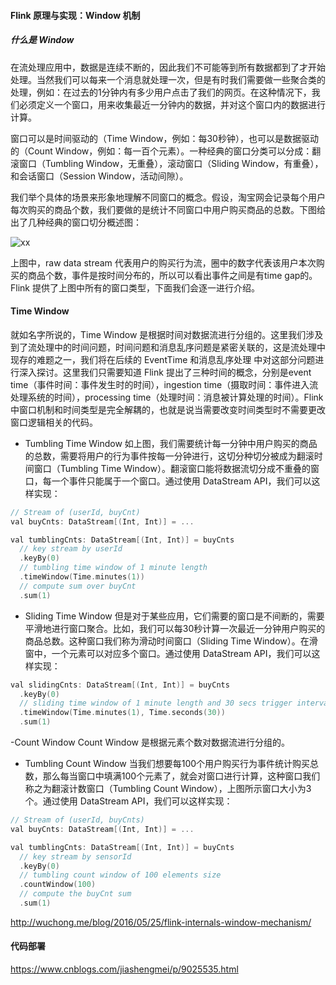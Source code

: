 #### Flink 原理与实现：Window 机制

##### 什么是 Window
在流处理应用中，数据是连续不断的，因此我们不可能等到所有数据都到了才开始处理。当然我们可以每来一个消息就处理一次，但是有时我们需要做一些聚合类的处理，例如：在过去的1分钟内有多少用户点击了我们的网页。在这种情况下，我们必须定义一个窗口，用来收集最近一分钟内的数据，并对这个窗口内的数据进行计算。


窗口可以是时间驱动的（Time Window，例如：每30秒钟），也可以是数据驱动的（Count Window，例如：每一百个元素）。一种经典的窗口分类可以分成：翻滚窗口（Tumbling Window，无重叠），滚动窗口（Sliding Window，有重叠），和会话窗口（Session Window，活动间隙）。



我们举个具体的场景来形象地理解不同窗口的概念。假设，淘宝网会记录每个用户每次购买的商品个数，我们要做的是统计不同窗口中用户购买商品的总数。下图给出了几种经典的窗口切分概述图：

![xx](window.webp)

上图中，raw data stream 代表用户的购买行为流，圈中的数字代表该用户本次购买的商品个数，事件是按时间分布的，所以可以看出事件之间是有time gap的。Flink 提供了上图中所有的窗口类型，下面我们会逐一进行介绍。

#### Time Window

就如名字所说的，Time Window 是根据时间对数据流进行分组的。这里我们涉及到了流处理中的时间问题，时间问题和消息乱序问题是紧密关联的，这是流处理中现存的难题之一，我们将在后续的 EventTime 和消息乱序处理 中对这部分问题进行深入探讨。这里我们只需要知道 Flink 提出了三种时间的概念，分别是event time（事件时间：事件发生时的时间），ingestion time（摄取时间：事件进入流处理系统的时间），processing time（处理时间：消息被计算处理的时间）。Flink 中窗口机制和时间类型是完全解耦的，也就是说当需要改变时间类型时不需要更改窗口逻辑相关的代码。

- Tumbling Time Window
如上图，我们需要统计每一分钟中用户购买的商品的总数，需要将用户的行为事件按每一分钟进行，这切分种切分被成为翻滚时间窗口（Tumbling Time Window）。翻滚窗口能将数据流切分成不重叠的窗口，每一个事件只能属于一个窗口。通过使用 DataStream API，我们可以这样实现：

```go
// Stream of (userId, buyCnt)
val buyCnts: DataStream[(Int, Int)] = ...

val tumblingCnts: DataStream[(Int, Int)] = buyCnts
  // key stream by userId
  .keyBy(0) 
  // tumbling time window of 1 minute length
  .timeWindow(Time.minutes(1))
  // compute sum over buyCnt
  .sum(1)

```

- Sliding Time Window
但是对于某些应用，它们需要的窗口是不间断的，需要平滑地进行窗口聚合。比如，我们可以每30秒计算一次最近一分钟用户购买的商品总数。这种窗口我们称为滑动时间窗口（Sliding Time Window）。在滑窗中，一个元素可以对应多个窗口。通过使用 DataStream API，我们可以这样实现：

```go
val slidingCnts: DataStream[(Int, Int)] = buyCnts
  .keyBy(0) 
  // sliding time window of 1 minute length and 30 secs trigger interval
  .timeWindow(Time.minutes(1), Time.seconds(30))
  .sum(1)
```




-Count Window
Count Window 是根据元素个数对数据流进行分组的。

- Tumbling Count Window
当我们想要每100个用户购买行为事件统计购买总数，那么每当窗口中填满100个元素了，就会对窗口进行计算，这种窗口我们称之为翻滚计数窗口（Tumbling Count Window），上图所示窗口大小为3个。通过使用 DataStream API，我们可以这样实现：
```go
// Stream of (userId, buyCnts)
val buyCnts: DataStream[(Int, Int)] = ...

val tumblingCnts: DataStream[(Int, Int)] = buyCnts
  // key stream by sensorId
  .keyBy(0)
  // tumbling count window of 100 elements size
  .countWindow(100)
  // compute the buyCnt sum 
  .sum(1)
```

http://wuchong.me/blog/2016/05/25/flink-internals-window-mechanism/

#### 代码部署
https://www.cnblogs.com/jiashengmei/p/9025535.html

